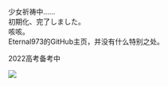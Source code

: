 少女祈祷中……</br>
初期化、完了しました。</br>
咳咳。</br>
Eternal973的GitHub主页，并没有什么特别之处。</br>

2022高考备考中

![](https://github-readme-stats.vercel.app/api?username=Eternal973&show_icons=true&icon_color=b37d67&bg_color=ffffff&hide_title=true&hide=contribs&include_all_commits=true)
